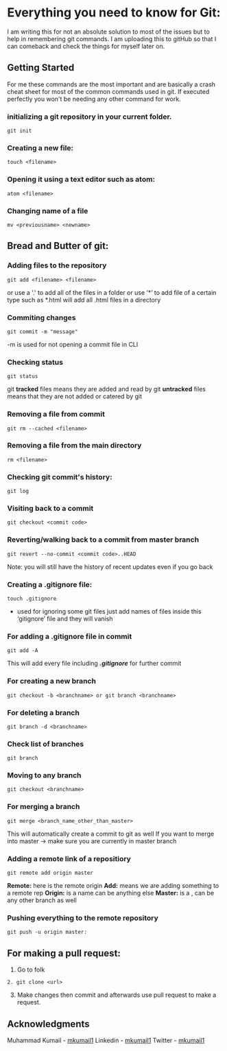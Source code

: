 # Everything you need to know for Git:

I am writing this for not an absolute solution to most of the issues but to help in remembering git commands. I am uploading this to gitHub so that I can comeback and check the things for myself later on.

## Getting Started

For me these commands are the most important and are basically a crash cheat sheet for most of the common commands used in git. If executed perfectly you won't be needing any other command for work.

### initializing a git repository in your current folder.

```
git init
```

### Creating a new file:

```
touch <filename>
```

### Opening it using a text editor such as atom:

```
atom <filename>
```

### Changing name of a file

```
mv <previousname> <newname>
```

## Bread and Butter of git:

### Adding files to the repository

```
git add <filename> <filename> 
```
or use a '.' to add all of the files in a folder
or use ‘*’ to add file of a certain type such as *.html will add all .html files in a directory

### Commiting changes

```
git commit -m "message"
```
-m is used for not opening a commit file in CLI

### Checking status

```
git status
```
git **tracked** files means they are added and read by git
**untracked** files means that they are not added or catered by git

### Removing a file from commit

```
git rm --cached <filename>
```

### Removing a file from the main directory
```
rm <filename>
```

### Checking git commit's history:

```
git log
```

### Visiting back to a commit

```
git checkout <commit code>
```

### Reverting/walking back to a commit from master branch 

```
git revert --no-commit <commit code>..HEAD
```
Note: you will still have the history of recent updates even if you go back

### Creating a .gitignore file: 

```
touch .gitignore
```
- used for ignoring some git files
just add names of files inside this ‘gitignore’ file and they will vanish

### For adding a .gitignore file in commit

```
git add -A
```
This will add every file including ***.gitignore*** for further commit

### For creating a new branch

```
git checkout -b <branchname> or git branch <branchname>
```

### For deleting a branch

```
git branch -d <branchname>
```

### Check list of branches

```
git branch
```

### Moving to any branch

```
git checkout <branchname>
```

### For merging a branch

```
git merge <branch_name_other_than_master>
```
This will automatically create a commit to git as well
If you want to merge into master -> make sure you are currently in master branch 

### Adding a remote link *<url>* of a repositiory

```
git remote add origin master
```
**Remote:** here is the remote origin
**Add:** means we are adding something to a remote rep
**Origin:** is a name can be anything else
**Master:** is a <branch name>, can be any other branch as well

### Pushing everything to the remote repository

```
git push -u origin master:
```

## For making a pull request:

1. Go to folk
```
2. git clone <url>
```
3. Make changes then commit and afterwards use pull request to make a request.

## Acknowledgments

Muhammad Kumail - [mkumail1](https://github.com/mkumail1)
Linkedin - [mkumail1](https://www.linkedin.com/in/mkumail1/)
Twitter - [mkumail1](https://www.twitter.com/mkumail)

